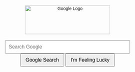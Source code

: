 <!DOCTYPE html>
<html lang="en">
<head>
    <meta charset="UTF-8">
    <meta name="viewport" content="width=device-width, initial-scale=1.0">
    <title>Google</title>
    <style>
        /* Basic styling for the example */
        body, input {
            font-family: Arial, sans-serif;
        }
        .container {
            text-align: center;
            margin-top: 100px;
        }
        .google-logo {
            margin-bottom: 20px;
        }
        .search-bar {
            width: 400px;
            padding: 10px;
            font-size: 16px;
        }
        .search-button {
            padding: 10px 15px;
            font-size: 16px;
        }
    </style>
</head>
<body>
    <div class="container">
        <img class="google-logo" src="https://www.google.com/images/branding/googlelogo/2x/googlelogo_light_color_272x92dp.png" alt="Google Logo" width="272" height="92">
        <form action="https://www.google.com/search" method="get">
            <input class="search-bar" type="text" name="q" aria-label="Search" placeholder="Search Google">
            <br>
            <input class="search-button" type="submit" value="Google Search">
            <input class="search-button" type="button" value="I'm Feeling Lucky">
        </form>
    </div>
</body>
</html>
